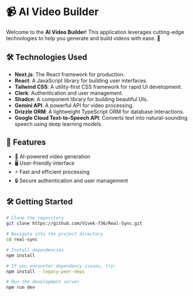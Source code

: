 # 📹 AI Video Builder

Welcome to the **AI Video Builder**! This application leverages cutting-edge technologies to help you generate and build videos with ease. 🚀

## 🛠️ Technologies Used

- **Next.js**: The React framework for production.
- **React**: A JavaScript library for building user interfaces.
- **Tailwind CSS**: A utility-first CSS framework for rapid UI development.
- **Clerk**: Authentication and user management.
- **Shadcn**: A component library for building beautiful UIs.
- **Gemini API**: A powerful API for video processing.
- **Drizzle ORM**: A lightweight TypeScript ORM for database interactions.
- **Google Cloud Text-to-Speech API**: Converts text into natural-sounding speech using deep learning models.

## 📑 Features

- 🎥 AI-powered video generation
- 🖥️ User-friendly interface
- ⚡ Fast and efficient processing
- 🔒 Secure authentication and user management


## 🛠️ Getting Started

```bash
# Clone the repository
git clone https://github.com/Vivek-736/Real-Sync.git

# Navigate into the project directory
cd real-sync

# Install dependencies
npm install

# If you encounter dependency issues, try:
npm install --legacy-peer-deps

# Run the development server
npm run dev
```
